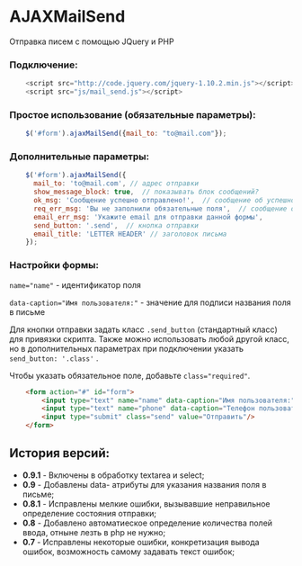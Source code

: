 # AJAXMailSend
Отправка писем с помощью JQuery и PHP

### Подключение:

```javascript
    <script src="http://code.jquery.com/jquery-1.10.2.min.js"></script>
    <script src="js/mail_send.js"></script>
```

### Простое использование (обязательные параметры):

```javascript
    $('#form').ajaxMailSend({mail_to: "to@mail.com"});
```

### Дополнительные параметры:

```javascript
    $('#form').ajaxMailSend({
      mail_to: 'to@mail.com', // адрес отправки
      show_message_block: true,  // показывать блок сообщений?
      ok_msg: 'Сообщение успешно отправлено!',  // сообщение об успешной отправке
      req_err_msg: 'Вы не заполнили обязательные поля',  // сообщение ошибки валидатора
      email_err_msg: 'Укажите email для отправки данной формы',
      send_button: '.send',  // кнопка отправки
      email_title: 'LETTER HEADER' // заголовок письма
    });
```

### Настройки формы:

`name="name"` - идентификатор поля 

`data-caption="Имя пользователя:"` -  значение для подписи названия поля в письме

Для кнопки отправки задать класс `.send_button` (стандартный класс) для привязки скрипта. Также можно использовать любой
другой класс, но в дополнительных параметрах при подключении указать `send_button: '.class'` .

Чтобы указать обязательное поле, добавьте `class="required"`.

```html
    <form action="#" id="form">
        <input type="text" name="name" data-caption="Имя пользователя:" class="required" placeholder="введите ваше имя"/>
        <input type="text" name="phone" data-caption="Телефон пользователя:" placeholder="введите ваш телефон"/>
        <input type="submit" class="send" value="Отправить"/>
    </form>
```


## История версий:

* **0.9.1** - Включены в обработку textarea и select;
* **0.9** - Добавлены data- атрибуты для указания названия поля в письме;
* **0.8.1** - Исправлены мелкие ошибки, вызывавшие неправильное определение состояния отправки;
* **0.8** - Добавлено автоматиеское определение количества полей ввода, отныне лезть в php не нужно;
* **0.7** - Исправлены некоторые ошибки, конкретизация вывода ошибок, возможность самому задавать текст ошибок;
